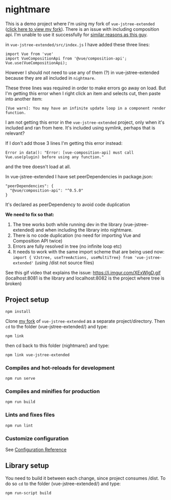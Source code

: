 # nightmare

This is a demo project where I'm using my fork of `vue-jstree-extended` 
([click here to view my fork](https://github.com/Warz/vue-jstree)). 
There is an issue with including composition api. 
I'm unable to use it successfully for [similar reasons as this guy](https://github.com/vuejs/composition-api/issues/228#issue-549103799).

in `vue-jstree-extended/src/index.js` I have added these three lines:
```
import Vue from 'vue'
import VueCompositionApi from '@vue/composition-api';
Vue.use(VueCompositionApi);
```

However I should not need to use any of them (?) in vue-jstree-extended because 
they are all included in `nightmare`.   

These three lines was required in order to make errors go away on load. But I'm getting this error 
when I right click an item and selects cut, then paste into another item: 

`[Vue warn]: You may have an infinite update loop in a component render function.`

I am not getting this error in the `vue-jstree-extended` project, only when it's
included and ran from here. It's included using symlink, perhaps that is relevant?

If I don't add those 3 lines I'm getting this error instead:

`Error in data(): "Error: [vue-composition-api] must call Vue.use(plugin) before using any function."`

and the tree doesn't load at all.

In vue-jstree-extended I have set peerDependencies in package.json:
  ```
  "peerDependencies": {
    "@vue/composition-api": "^0.5.0"
  }
```

It's declared as peerDependency to avoid code duplication

**We need to fix so that:**
1. The tree works both while running dev in the library (vue-jstree-extended) and 
   when including the library into nightmare. 
2. There is no code duplication (no need for importing Vue and Composition API twice)
3. Errors are fully resolved in tree (no infinite loop etc)
4. It needs to work with the same import scheme that are being used now:
 `import { VJstree, useTreeActions, useMultiTree} from 'vue-jstree-extended'` (using /dist not source files)

See this gif video that explains the issue: 
https://i.imgur.com/XExWlgD.gif (localhost:8081 is the library and localhost:8082 is the project where tree is broken)

## Project setup
```
npm install
```

Clone [my fork](https://github.com/Warz/vue-jstree) of `vue-jstree-extended` 
as a separate project/directory. Then `cd` to the folder (vue-jstree-extended/)
and type:  

```
npm link
```

then cd back to this folder (nightmare/) and type:
```
npm link vue-jstree-extended
```
### Compiles and hot-reloads for development
```
npm run serve
```

### Compiles and minifies for production
```
npm run build
```

### Lints and fixes files
```
npm run lint
```

### Customize configuration
See [Configuration Reference](https://cli.vuejs.org/config/)

## Library setup

You need to build it between each change, since project consumes /dist. To do so
`cd` to the folder (vue-jstree-extended/) and type:
```
npm run-script build
```


